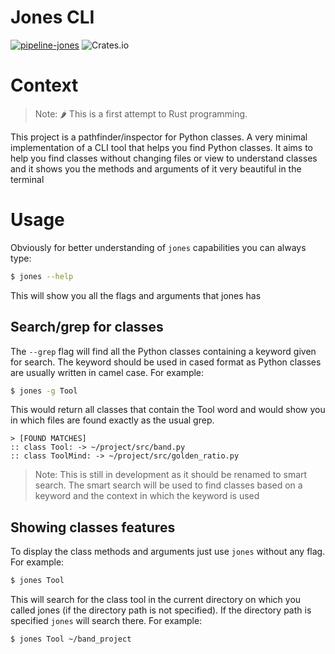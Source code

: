 # Jones CLI

[![pipeline-jones](https://github.com/Fremen-Solutions/jonescli/actions/workflows/pipeline-jones.yml/badge.svg)](https://github.com/Fremen-Solutions/jonescli/actions/workflows/pipeline-jones.yml)
![Crates.io](https://img.shields.io/crates/v/jones)

# Context

> Note: 🌶 This is a first attempt to Rust programming.

This project is a pathfinder/inspector for Python classes. A very minimal implementation of a CLI tool that helps you find Python classes.
It aims to help you find classes without changing files or view to understand classes and it shows you the methods and arguments of it very
beautiful in the terminal

# Usage

Obviously for better understanding of `jones` capabilities you can always type:

```bash
$ jones --help
```

This will show you all the flags and arguments that jones has


## Search/grep for classes


The `--grep` flag will find all the Python classes containing a keyword given for search. The keyword should be used in cased format as Python classes are usually written in camel case.
For example:

```bash
$ jones -g Tool
```
This would return all classes that contain the Tool word and would show you in which files are found exactly as the usual grep.

```
> [FOUND MATCHES]
:: class Tool: -> ~/project/src/band.py
:: class ToolMind: -> ~/project/src/golden_ratio.py
```

> Note: This is still in development as it should be renamed to smart search. The smart search will be used to find classes based on a keyword and the context in which the keyword is used
## Showing classes features

To display the class methods and arguments just use `jones` without any flag. For example:

```bash
$ jones Tool
```

This will search for the class tool in the current directory on which you called jones (if the directory path is not specified). If the directory path is specified `jones` will search there. For example:

```bash
$ jones Tool ~/band_project
```
